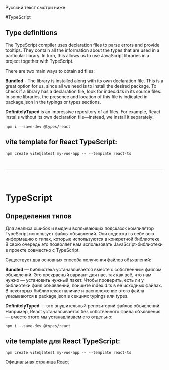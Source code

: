 Русский текст смотри ниже


#TypeScript

## Type definitions



The TypeScript compiler uses declaration files to parse errors and provide tooltips. They contain all the information about the types that are used in a particular library. In turn, this allows us to use JavaScript libraries in a project together with TypeScript.

There are two main ways to obtain ad files:

**Bundled** - The library is installed along with its own declaration file. This is a great option for us, since all we need is to install the desired package. To check if a library has a declaration file, look for index.d.ts in its source files. In some libraries, the presence and location of this file is indicated in package.json in the typings or types sections.

**DefinitelyTyped** is an impressive repository of ad files. For example, React installs without its own declaration file—instead, we install it separately:

```
npm i --save-dev @types/react
```

## vite template for React TypeScript:

```
npm create vite@latest my-vue-app -- --template react-ts
```


<br/><hr/><br/>

# TypeScript

## Определения типов 



Для анализа ошибок и выдачи всплывающих подсказок компилятор TypeScript использует файлы объявлений. Они содержат в себе всю информацию о типах, которые используются в конкретной библиотеке. В свою очередь это позволяет нам использовать JavaScript-библиотеки в проекте совместно с TypeScript.

Существует два основных способа получения файлов объявлений:

**Bundled** — библиотека устанавливается вместе с собственным файлом объявлений. Это прекрасный вариант для нас, так как всё, что нам нужно — установить нужный пакет. Чтобы проверить, есть ли у библиотеки файл объявлений, поищите index.d.ts в её исходных файлах. В некоторых библиотеках наличие и расположение этого файла указываются в package.json в секциях typings или types.

**DefinitelyTyped** — это внушительный репозиторий файлов объявлений. Например, React устанавливается без собственного файла объявления — вместо этого мы устанавливаем его отдельно: 

```
npm i --save-dev @types/react
```

## vite template для React TypeScript:

```
npm create vite@latest my-vue-app -- --template react-ts
```
   
  


<a href="https://react.dev/" target="_blank">Официальная страница React</a>